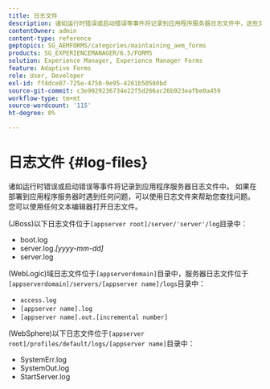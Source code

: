 ```yaml
---
title: 日志文件
description: 诸如运行时错误或启动错误等事件将记录到应用程序服务器日志文件中，这些文件可以使用任何文本编辑器打开。
contentOwner: admin
content-type: reference
geptopics: SG_AEMFORMS/categories/maintaining_aem_forms
products: SG_EXPERIENCEMANAGER/6.5/FORMS
solution: Experience Manager, Experience Manager Forms
feature: Adaptive Forms
role: User, Developer
exl-id: ff4dce07-725e-4750-9e95-4261b50580bd
source-git-commit: c3e9029236734e22f5d266ac26b923eafbe0a459
workflow-type: tm+mt
source-wordcount: '115'
ht-degree: 0%

---
```


# 日志文件 {#log-files}

诸如运行时错误或启动错误等事件将记录到应用程序服务器日志文件中。 如果在部署到应用程序服务器时遇到任何问题，可以使用日志文件来帮助您查找问题。 您可以使用任何文本编辑器打开日志文件。

(JBoss)以下日志文件位于`[appserver root]/server/'server'/log`目录中：

* boot.log
* server.log.*[yyyy-mm-dd]*
* server.log

(WebLogic)域日志文件位于`[appserverdomain]`目录中，服务器日志文件位于`[appserverdomain]/servers/[appserver name]/logs`目录中：

* `access.log`
* `[appserver name].log`
* `[appserver name].out.[incremental number]`

(WebSphere)以下日志文件位于`[appserver root]/profiles/default/logs/[appserver name]`目录中：

* SystemErr.log
* SystemOut.log
* StartServer.log
